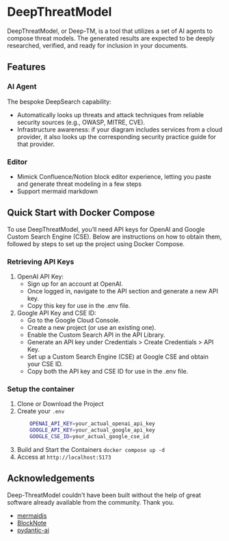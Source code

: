 # DeepThreatModel 
DeepThreatModel, or Deep-TM, is a tool that utilizes a set of AI agents to compose threat models. The generated results are expected to be deeply researched, verified, and ready for inclusion in your documents.

## Features
### AI Agent
The bespoke DeepSearch capability:

- Automatically looks up threats and attack techniques from reliable security sources (e.g., OWASP, MITRE, CVE).
- Infrastructure awareness: if your diagram includes services from a cloud provider, it also looks up the corresponding security practice guide for that provider.
  
### Editor
- Mimick Confluence/Notion block editor experience, letting you paste and generate threat modeling in a few steps
- Support mermaid markdown 


## Quick Start with Docker Compose
To use DeepThreatModel, you’ll need API keys for OpenAI and Google Custom Search Engine (CSE). Below are instructions on how to obtain them, followed by steps to set up the project using Docker Compose.

### Retrieving API Keys
1. OpenAI API Key:
   - Sign up for an account at OpenAI.
   - Once logged in, navigate to the API section and generate a new API key.
   - Copy this key for use in the .env file.
2. Google API Key and CSE ID:
   - Go to the Google Cloud Console.
   - Create a new project (or use an existing one).
   - Enable the Custom Search API in the API Library.
   - Generate an API key under Credentials > Create Credentials > API Key.
   - Set up a Custom Search Engine (CSE) at Google CSE and obtain your CSE ID.
   - Copy both the API key and CSE ID for use in the .env file.

### Setup the container
1. Clone or Download the Project 
2. Create your `.env`
    ```bash
        OPENAI_API_KEY=your_actual_openai_api_key
        GOOGLE_API_KEY=your_actual_google_api_key
        GOOGLE_CSE_ID=your_actual_google_cse_id
    ```
3. Build and Start the Containers `docker compose up -d`
4. Access at `http://localhost:5173`

## Acknowledgements
Deep-ThreatModel couldn't have been built without the help of great software already available from the community. Thank you.
- [mermaidjs](https://github.com/mermaid-js/mermaid)
- [BlockNote](https://github.com/TypeCellOS/BlockNote)
- [pydantic-ai](https://github.com/pydantic/pydantic-ai)